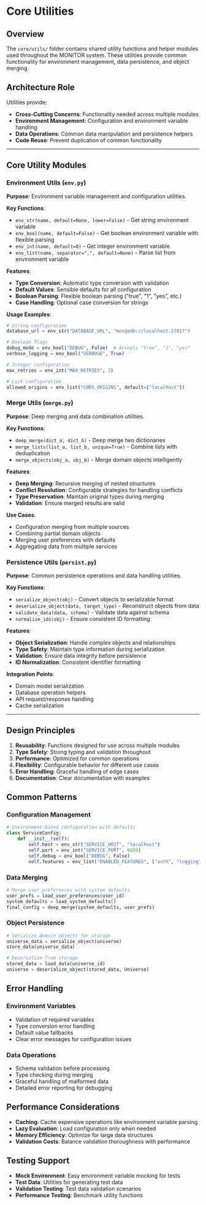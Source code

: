 # Core Utilities

## Overview

The `core/utils/` folder contains shared utility functions and helper modules used throughout the MONITOR system. These utilities provide common functionality for environment management, data persistence, and object merging.

## Architecture Role

Utilities provide:
- **Cross-Cutting Concerns**: Functionality needed across multiple modules
- **Environment Management**: Configuration and environment variable handling
- **Data Operations**: Common data manipulation and persistence helpers
- **Code Reuse**: Prevent duplication of common functionality

---

## Core Utility Modules

### Environment Utils (`env.py`)

**Purpose**: Environment variable management and configuration utilities.

**Key Functions**:
- `env_str(name, default=None, lower=False)` - Get string environment variable
- `env_bool(name, default=False)` - Get boolean environment variable with flexible parsing
- `env_int(name, default=0)` - Get integer environment variable
- `env_list(name, separator=",", default=None)` - Parse list from environment variable

**Features**:
- **Type Conversion**: Automatic type conversion with validation
- **Default Values**: Sensible defaults for all configuration
- **Boolean Parsing**: Flexible boolean parsing ("true", "1", "yes", etc.)
- **Case Handling**: Optional case conversion for strings

**Usage Examples**:
```python
# String configuration
database_url = env_str("DATABASE_URL", "mongodb://localhost:27017")

# Boolean flags
debug_mode = env_bool("DEBUG", False)  # Accepts "true", "1", "yes"
verbose_logging = env_bool("VERBOSE", True)

# Integer configuration
max_retries = env_int("MAX_RETRIES", 3)

# List configuration
allowed_origins = env_list("CORS_ORIGINS", default=["localhost"])
```

### Merge Utils (`merge.py`)

**Purpose**: Deep merging and data combination utilities.

**Key Functions**:
- `deep_merge(dict_a, dict_b)` - Deep merge two dictionaries
- `merge_lists(list_a, list_b, unique=True)` - Combine lists with deduplication
- `merge_objects(obj_a, obj_b)` - Merge domain objects intelligently

**Features**:
- **Deep Merging**: Recursive merging of nested structures
- **Conflict Resolution**: Configurable strategies for handling conflicts
- **Type Preservation**: Maintain original types during merging
- **Validation**: Ensure merged results are valid

**Use Cases**:
- Configuration merging from multiple sources
- Combining partial domain objects
- Merging user preferences with defaults
- Aggregating data from multiple services

### Persistence Utils (`persist.py`)

**Purpose**: Common persistence operations and data handling utilities.

**Key Functions**:
- `serialize_object(obj)` - Convert objects to serializable format
- `deserialize_object(data, target_type)` - Reconstruct objects from data
- `validate_data(data, schema)` - Validate data against schema
- `normalize_ids(obj)` - Ensure consistent ID formatting

**Features**:
- **Object Serialization**: Handle complex objects and relationships
- **Type Safety**: Maintain type information during serialization
- **Validation**: Ensure data integrity before persistence
- **ID Normalization**: Consistent identifier formatting

**Integration Points**:
- Domain model serialization
- Database operation helpers
- API request/response handling
- Cache serialization

---

## Design Principles

1. **Reusability**: Functions designed for use across multiple modules
2. **Type Safety**: Strong typing and validation throughout
3. **Performance**: Optimized for common operations
4. **Flexibility**: Configurable behavior for different use cases
5. **Error Handling**: Graceful handling of edge cases
6. **Documentation**: Clear documentation with examples

## Common Patterns

### Configuration Management
```python
# Environment-based configuration with defaults
class ServiceConfig:
    def __init__(self):
        self.host = env_str("SERVICE_HOST", "localhost")
        self.port = env_int("SERVICE_PORT", 8080)
        self.debug = env_bool("DEBUG", False)
        self.features = env_list("ENABLED_FEATURES", ["auth", "logging"])
```

### Data Merging
```python
# Merge user preferences with system defaults
user_prefs = load_user_preferences(user_id)
system_defaults = load_system_defaults()
final_config = deep_merge(system_defaults, user_prefs)
```

### Object Persistence
```python
# Serialize domain objects for storage
universe_data = serialize_object(universe)
store_data(universe_data)

# Deserialize from storage
stored_data = load_data(universe_id)
universe = deserialize_object(stored_data, Universe)
```

## Error Handling

### Environment Variables
- Validation of required variables
- Type conversion error handling
- Default value fallbacks
- Clear error messages for configuration issues

### Data Operations
- Schema validation before processing
- Type checking during merging
- Graceful handling of malformed data
- Detailed error reporting for debugging

## Performance Considerations

- **Caching**: Cache expensive operations like environment variable parsing
- **Lazy Evaluation**: Load configuration only when needed
- **Memory Efficiency**: Optimize for large data structures
- **Validation Costs**: Balance validation thoroughness with performance

## Testing Support

- **Mock Environment**: Easy environment variable mocking for tests
- **Test Data**: Utilities for generating test data
- **Validation Testing**: Test data validation scenarios
- **Performance Testing**: Benchmark utility functions
